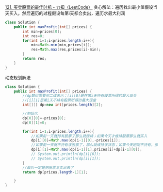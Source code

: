

[121. 买卖股票的最佳时机 - 力扣（LeetCode）](https://leetcode.cn/problems/best-time-to-buy-and-sell-stock/description/?envType=study-plan-v2&envId=top-100-liked)
贪心解法：遍历找出最小值假设当天买入，然后遍历的过程假设每第i天都会卖出，遍历求最大利润
```java
class Solution {
    public int maxProfit(int[] prices) {
        int min=prices[0];
        int res=0;
        for(int i=1;i<prices.length;i++){
            min=Math.min(min,prices[i]);
            res=Math.max(res,prices[i]-min);
        }
        return res;
    }
}
```

动态规划解法
```java
class Solution {
    public int maxProfit(int[] prices) {
        //dp数组需要用二维表示：[i][0]是在第i天持有股票所得的最大现金
        //[i][1]是第i天不持有股票所得的最大现金
        int[][] dp=new int[prices.length][2];

        //初始化
        dp[0][0]=-prices[0];
        dp[0][1]=0;

        for(int i=1;i<prices.length;i++){
            //如果前一天就持有股票了那么就维持；如果今天才维持股票那么就买入
            dp[i][0]=Math.max(dp[i-1][0],-prices[i]);
            //如果前一天就不持有该股票了，那么就维持该状态；如果今天刚刚不持有，那么就是前一天持有股票，今天买。是i-1而不是i的原因是没有办法在当前买卖，因为题目双硕士不同日子卖出去
            dp[i][1]=Math.max(dp[i-1][1],prices[i]+dp[i-1][0]);
            // System.out.println(dp[i][0]);
            // System.out.println(dp[i][1]);
        }
        //最后一定是把股票又卖出去了
        return dp[prices.length-1][1];

    }
}
```